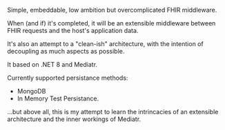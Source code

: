 Simple, embeddable, low ambition but overcomplicated FHIR middleware.

When (and if) it's completed, it will be an extensible middleware between FHIR requests and the host's application data.

It's also an attempt to a "clean-ish" architecture, with the intention of decoupling as much aspects as possible. 

It based on .NET 8 and Mediatr.

Currently supported persistance methods:
- MongoDB
- In Memory Test Persistance.


...but above all, this is my attempt to learn the intrincacies of an extensible architecture and the inner workings of Mediatr.
